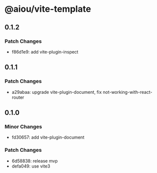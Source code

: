 # @aiou/vite-template

## 0.1.2

### Patch Changes

- f86d1e9: add vite-plugin-inspect

## 0.1.1

### Patch Changes

- a29abaa: upgrade vite-plugin-document, fix not-working-with-react-router

## 0.1.0

### Minor Changes

- fd30657: add vite-plugin-document

### Patch Changes

- 6d58838: release mvp
- defa049: use vite3
